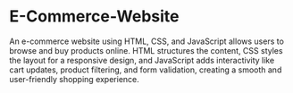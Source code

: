 # E-Commerce-Website
An e-commerce website using HTML, CSS, and JavaScript allows users to browse and buy products online. HTML structures the content, CSS styles the layout for a responsive design, and JavaScript adds interactivity like cart updates, product filtering, and form validation, creating a smooth and user-friendly shopping experience.
